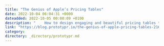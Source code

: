 ```yaml
---
title: "The Genius of Apple’s Pricing Tables"
date: 2022-10-04 06:04:31 +0000
dateadded: 2022-10-05 00:00:09 +0100
description: "    How to design engaging and beautiful pricing tables that sell  Continue reading on Prototypr »  "
link: "https://blog.prototypr.io/the-genius-of-apple-pricing-tables-216c6ed22db8?source=rss----eb297ea1161a---4"
category:
directory: _directory/prototypr.md
---
```

